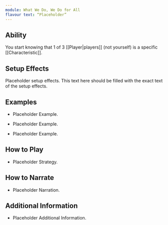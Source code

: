 ```yaml
---
module: What We Do, We Do for All
flavour text: “Placeholder”
---
```

## Ability
You start knowing that 1 of 3 [[Player|players]] (not yourself) is a specific [[Characteristic]].

## Setup Effects
Placeholder setup effects. This text here should be filled with the exact text of the setup effects.

## Examples
- Placeholder Example.

- Placeholder Example.

- Placeholder Example.

## How to Play
- Placeholder Strategy.

## How to Narrate
- Placeholder Narration.

## Additional Information
- Placeholder Additional Information.